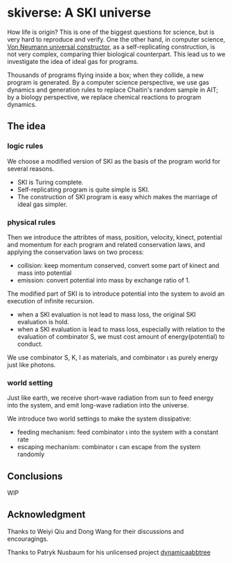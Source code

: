 # skiverse: A SKI universe

How life is origin? This is one of the biggest questions for science, but is very hard to reproduce and verify.
One the other hand, in computer science, [Von Neumann universal constructor](https://en.wikipedia.org/wiki/Von_Neumann_universal_constructor),
as a self-replicating construction, is not very complex, comparing thier biological counterpart.
This lead us to we investigate the idea of ideal gas for programs.

Thousands of programs flying inside a box; when they collide, a new program is generated. By a computer science perspective,
we use gas dynamics and generation rules to replace Chaitin's random sample in AIT; by a biology perspective, we replace
chemical reactions to program dynamics.

## The idea

### logic rules

We choose a modified version of SKI as the basis of the program world for several reasons.
* SKI is Turing complete.
* Self-replicating program is quite simple is SKI.
* The construction of SKI program is easy which makes the marriage of ideal gas simpler.

### physical rules

Then we introduce the attribtes of mass, position, velocity, kinect, potential and momentum for each program and
related conservation laws, and applying the conservation laws on two process:
* collision: keep momentum conserved, convert some part of kinect and mass into potential
* emission: convert potential into mass by exchange ratio of 1.

The modified part of SKI is to introduce potential into the system to avoid an execution of infinite recursion.
* when a SKI evaluation is not lead to mass loss, the original SKI evaluation is hold.
* when a SKI evaluation is lead to mass loss, especially with relation to the evaluation of combinator S,
 we must cost amount of energy(potential) to conduct.
 
We use combinator S, K, I as materials, and combinator ι as purely energy just like photons.
 
### world setting

Just like earth, we receive short-wave radiation from sun to feed energy into the system,
 and emit long-wave radiation into the universe.

We introduce two world settings to make the system dissipative:
* feeding mechanism: feed combinator ι into the system with a constant rate
* escaping mechanism: combinator ι can escape from the system randomly


## Conclusions

WIP

## Acknowledgment

Thanks to Weiyi Qiu and Dong Wang for their discussions and encouragings.

Thanks to Patryk Nusbaum for his unlicensed project [dynamicaabbtree](https://github.com/pateman/dynamicaabbtree)




  




 






 




